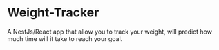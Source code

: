 # Weight-Tracker
A NestJs/React app that allow you to track your weight, will predict how much time will it take to reach your goal. 
